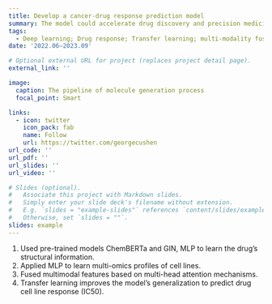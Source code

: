 ```yaml
---
title: Develop a cancer-drug response prediction model
summary: The model could accelerate drug discovery and precision medicine.
tags:
  - Deep learning; Drug response; Transfer learning; multi-modality fusion
date: '2022.06–2023.09'

# Optional external URL for project (replaces project detail page).
external_link: ''

image:
  caption: The pipeline of molecule generation process
  focal_point: Smart

links:
  - icon: twitter
    icon_pack: fab
    name: Follow
    url: https://twitter.com/georgecushen
url_code: ''
url_pdf: ''
url_slides: ''
url_video: ''

# Slides (optional).
#   Associate this project with Markdown slides.
#   Simply enter your slide deck's filename without extension.
#   E.g. `slides = "example-slides"` references `content/slides/example-slides.md`.
#   Otherwise, set `slides = ""`.
slides: example
---
```



1. Used pre-trained models ChemBERTa and GIN, MLP to learn the drug’s structural information.
2. Applied MLP to learn multi-omics profiles of cell lines.
3. Fused multimodal features based on multi-head attention mechanisms. 
4. Transfer learning improves the model’s generalization to predict drug cell line response (IC50). 